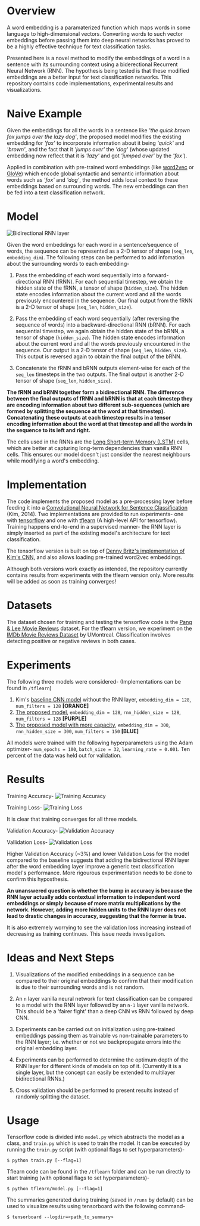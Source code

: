# Overview
A word embedding is a paramaterized function which maps words in some language to high-dimensional vectors. Converting words to such vector embeddings before passing them into deep neural networks has proved to be a highly effective technique for text classification tasks. 

Presented here is a novel method to modify the embeddings of a word in a sentence with its surrounding context using a biderectional Recurrent Neural Network (RNN). The hypothesis being tested is that these modified embeddings are a better input for text classification networks. This repository contains code implementations, experimental results and visualizations.

# Naive Example
Given the embeddings for all the words in a sentence like *'the quick brown fox jumps over the lazy dog'*, the proposed model modifies the existing embedding for *'fox'* to incorporate information about it being *'quick'* and *'brown'*, and the fact that it *'jumps over'* the *'dog'* (whose updated embedding now reflect that it is *'lazy'* and got *'jumped over'* by the *'fox'*). 

Applied in combination with pre-trained word embeddings (like [word2vec](https://code.google.com/archive/p/word2vec/) or [GloVe](http://nlp.stanford.edu/projects/glove/)) which encode global syntactic and semantic information about words such as *'fox'* and *'dog'*, the method adds local context to these embeddings based on surrounding words. The new embeddings can then be fed into a text classification network.

# Model
![Bidirectional RNN layer](res/bidirectional-rnn.png?raw=true)

Given the word embeddings for each word in a sentence/sequence of words, the sequence can be represented as a 2-D tensor of shape (`seq_len`, `embedding_dim`). The following steps can be performed to add infomation about the surrounding words to each embedding- 

1. Pass the embedding of each word sequentially into a forward-directional RNN (fRNN). For each sequential timestep, we obtain the hidden state of the fRNN, a tensor of shape (`hidden_size`). The hidden state encodes information about the current word and all the words previously encountered in the sequence. Our final output from the fRNN is a 2-D tensor of shape (`seq_len`, `hidden_size`). 

2. Pass the embedding of each word sequentially (after reversing the sequence of words) into a backward-directional RNN (bRNN). For each sequential timestep, we again obtain the hidden state of the bRNN, a tensor of shape (`hidden_size`). The hidden state encodes information about the current word and all the words previously encountered in the sequence. Our output is a 2-D tensor of shape (`seq_len`, `hidden_size`). This output is reversed again to obtain the final output of the bRNN. 

3. Concatenate the fRNN and bRNN outputs element-wise for each of the `seq_len` timesteps in the two outputs. The final output is another 2-D tensor of shape (`seq_len`, `hidden_size`).

**The fRNN and bRNN together form a bidirectional RNN. The difference between the final outputs of fRNN and bRNN is that at each timestep they are encoding information about two different sub-sequences (which are formed by splitting the sequence at the word at that timestep). Concatenating these outputs at each timestep results in a tensor encoding information about the word at that timestep and all the words in the sequence to its left and right.**

The cells used in the RNNs are the [Long Short-term Memory (LSTM)](http://deeplearning.cs.cmu.edu/pdfs/Hochreiter97_lstm.pdf) cells, which are better at capturing long-term dependencies than vanilla RNN cells. This ensures our model doesn't just consider the nearest neighbours while modifying a word's embedding.

# Implementation
The code implements the proposed model as a pre-processing layer before feeding it into a [Convolutional Neural Network for Sentence Classification](https://arxiv.org/abs/1408.5882) (Kim, 2014). Two implementations are provided to run experiments- one with [tensorflow](https://www.tensorflow.org/) and one with [tflearn](http://tflearn.org/) (A high-level API for tensorflow). Training happens end-to-end in a supervised manner- the RNN layer is simply inserted as part of the existing model's architecture for text classification.

The tensorflow version is built on top of [Denny Britz's implementation of Kim's CNN](https://github.com/dennybritz/cnn-text-classification-tf), and also allows loading pre-trained word2vec embeddings. 

Although both versions work exactly as intended, the repository currently contains results from experiments with the tflearn version only. More results will be added as soon as training converges!

# Datasets
The dataset chosen for training and testing the tensorflow code is the [Pang & Lee Movie Reviews](http://www.cs.cornell.edu/people/pabo/movie-review-data/) dataset. For the tflearn version, we experiment on the [IMDb Movie Reviews Dataset](http://www.iro.umontreal.ca/~lisa/deep/data/imdb.pkl) by UMontreal. Classification involves detecting positive or negative reviews in both cases.

# Experiments
The following three models were considered- (Implementations can be found in `/tflearn`)

1. Kim's [baseline CNN model](../master/res/cnn-128.png?raw=true) without the RNN layer, `embedding_dim = 128`, `num_filters = 128` **[ORANGE]**
2. [The proposed model](../master/res/lstm%2Bcnn-128.png?raw=true), `embedding_dim = 128`, `rnn_hidden_size = 128`, `num_filters = 128` **[PURPLE]**
3. [The proposed model with more capacity](../master/res/lstm%2Bcnn-300.png?raw=true), `embedding_dim = 300`, `rnn_hidden_size = 300`, `num_filters = 150` **[BLUE]**

All models were trained with the following hyperparameters using the Adam optimizer- `num_epochs = 100`, `batch_size = 32`, `learning_rate = 0.001`. Ten percent of the data was held out for validation.

# Results
Training Accuracy-
![Training Accuracy](res/acc.png?raw=true)

Training Loss- 
![Training Loss](res/loss.png?raw=true)

It is clear that training converges for all three models.

Validation Accuracy-
![Validation Accuracy](res/acc-val.png?raw=true)

Vallidation Loss-
![Validation Loss](res/loss-val.png?raw=true)

Higher Validation Accuracy (~3%) and lower Validation Loss for the model compared to the baseline suggests that adding the bidirectional RNN layer after the word embedding layer improve a generic text classification model's performance. More rigourous experimentation needs to be done to confirm this hyposthesis.

**An unanswered question is whether the bump in accuracy is because the RNN layer actually adds contextual information to independent word embeddings or simply because of more matrix multiplications by the network. However, adding more hidden units to the RNN layer does not lead to drastic changes in accuracy, suggesting that the former is true.**

It is also extremely worrying to see the validation loss increasing instead of decreasing as training continues. This issue needs investigation.

# Ideas and Next Steps
1. Visualizations of the modified embeddings in a sequence can be compared to their original embeddings to confirm that their modification is due to their surrounding words and is not random.

2. An `n` layer vanilla neural network for text classification can be compared to a model with the RNN layer followed by an `n-1` layer vanilla network. This should be a 'fairer fight' than a deep CNN vs RNN followed by deep CNN.

3. Experiments can be carried out on initialization using pre-trained embeddings passing them as trainable vs non-trainable parameters to the RNN layer; i.e. whether or not we backpropagate errors into the original embedding layer.

4. Experiments can be performed to determine the optimum depth of the RNN layer for different kinds of models on top of it. (Currently it is a single layer, but the concept can easily be extended to multilayer bidirectional RNNs.)

5. Cross validation should be performed to present results instead of randomly splitting the dataset.

# Usage
Tensorflow code is divided into `model.py` which abstracts the model as a class, and `train.py` which is used to train the model. It can be executed by running the `train.py` script (with optional flags to set hyperparameters)-
```
$ python train.py [--flag=1]
```

Tflearn code can be found in the `/tflearn` folder and can be run directly to start training (with optional flags to set hyperparameters)-
```
$ python tflearn/model.py [--flag=1]
```

The summaries generated during training (saved in `/runs` by default) can be used to visualize results using tensorboard with the following command-
```
$ tensorboard --logdir=<path_to_summary>
```
